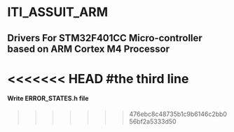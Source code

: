 # ITI_ASSUIT_ARM
## Drivers For STM32F401CC Micro-controller based on ARM Cortex M4 Processor
<<<<<<< HEAD
#the third line 
=======

#### Write ERROR_STATES.h file 
>>>>>>> 476ebc8c48735b1c9b6146c2bb056bf2a5333d50
